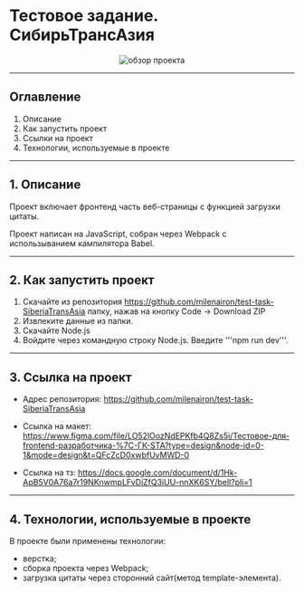 # Тестовое задание. СибирьТрансАзия

<div align="center">
<img src='/src/images/Обзор-проекта.gif' alt='обзор проекта'>
</div>

---

## Оглавление

1. Описание
2. Как запустить проект
3. Ссылки на проект
4. Технологии, используемые в проекте

---

## 1. Описание

Проект включает фронтенд часть веб-страницы с функцией загрузки цитаты.

Проект написан на JavaScript, собран через Webpack с использыванием кампилятора Babel.

---

## 2. Как запустить проект

1. Скачайте из репозитория https://github.com/milenairon/test-task-SiberiaTransAsia папку, нажав на кнопку Code → Download ZIP
2. Извлеките данные из папки.
3. Скачайте Node.js
4. Войдите через командную строку Node.js. Введите '''npm run dev'''.

---

## 3. Ссылка на проект

- Адрес репозитория: https://github.com/milenairon/test-task-SiberiaTransAsia

- Ссылка на макет: https://www.figma.com/file/LO52lOozNdEPKfb4Q8Zs5i/Тестовое-для-frontend-разработчика-%7C-ГК-STA?type=design&node-id=0-1&mode=design&t=QFcZcD0xwbfUvMWD-0

- Ссылка на тз: https://docs.google.com/document/d/1Hk-ApB5V0A76a7r19NKnwmpLFvDiZfQ3iUU-nnXK6SY/bell?pli=1

---

## 4. Технологии, используемые в проекте

В проекте были применены технологии:

- верстка;
- сборка проекта через Webpack;
- загрузка цитаты через сторонний сайт(метод template-элемента).
